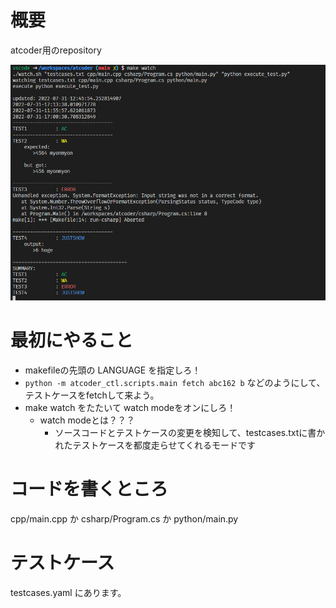 # 概要
atcoder用のrepository


![テストランナーの図](docs/watch-system.png)

# 最初にやること

- makefileの先頭の LANGUAGE を指定しろ！
- `python -m atcoder_ctl.scripts.main fetch abc162 b` などのようにして、テストケースをfetchして来よう。
- make watch をたたいて watch modeをオンにしろ！
    - watch modeとは？？？
        - ソースコードとテストケースの変更を検知して、testcases.txtに書かれたテストケースを都度走らせてくれるモードです

# コードを書くところ

cpp/main.cpp か
csharp/Program.cs か
python/main.py

# テストケース
testcases.yaml にあります。
